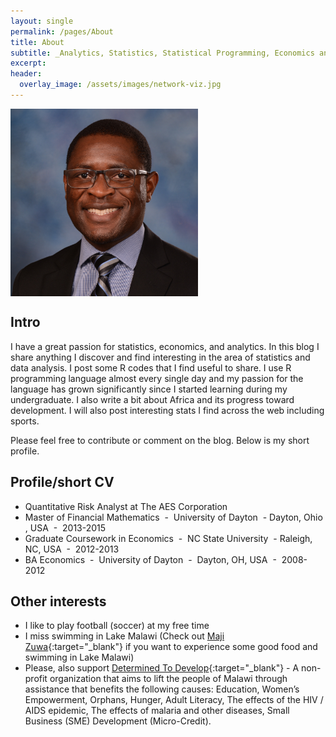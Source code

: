 ```yaml
---
layout: single
permalink: /pages/About
title: About
subtitle: _Analytics, Statistics, Statistical Programming, Economics and Fun!_
excerpt: 
header:
  overlay_image: /assets/images/network-viz.jpg
---
```


<img src="/assets/images/Kondowe Lawrence2.jpg" alt="Lawrence Kondowe" height="300" width="300" align="middle">

## Intro
I have a great passion for statistics, economics, and analytics. In this blog I share anything I discover and find interesting in the area of statistics and data analysis. I post some R codes that I find useful to share. I use R programming language almost every single day and my passion for the language has grown significantly since I started learning during my undergraduate. I also write a bit about Africa and its progress toward development. I will also post interesting stats I find across the web including sports.

Please feel free to contribute or comment on the blog. Below is my short profile.

## Profile/short CV
- Quantitative Risk Analyst at The AES Corporation
- Master of Financial Mathematics  -  University of Dayton  - Dayton, Ohio , USA  -  2013-2015
- Graduate Coursework in Economics  -  NC State University  - Raleigh, NC, USA  -  2012-2013
- BA Economics  -  University of Dayton  -  Dayton, OH, USA  -  2008-2012

## Other interests

- I like to play football (soccer) at my free time
- I miss swimming in Lake Malawi (Check out [Maji Zuwa](http://www.majizuwa.com){:target="_blank"} if you want to experience some good food and swimming in Lake Malawi)
- Please, also support [Determined To Develop](http://determinedtodevelop.org){:target="_blank"} - A non-profit organization that aims to lift the people of Malawi through assistance that benefits the following causes: Education, Women’s Empowerment, Orphans, Hunger, Adult Literacy, The effects of the HIV / AIDS epidemic, The effects of malaria and other diseases, Small Business (SME) Development (Micro-Credit).
